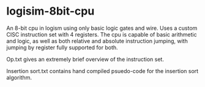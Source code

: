 # logisim-8bit-cpu
An 8-bit cpu in logism using only basic logic gates and wire. Uses a custom CISC instruction set with 4 registers. The cpu is capable of basic arithmetic and logic, as well as both relative and absolute instruction jumping, with jumping by register fully supported for both.

Op.txt gives an extremely brief overview of the instruction set.

Insertion sort.txt contains hand compiled psuedo-code for the insertion sort algorithm.
